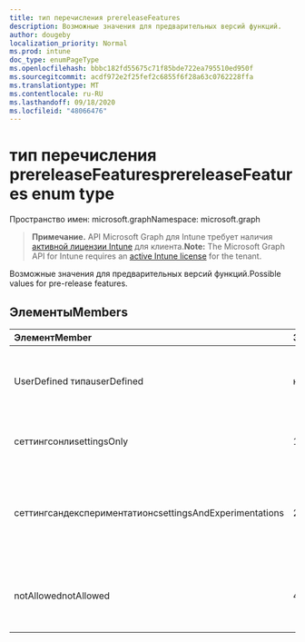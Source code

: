 ```yaml
---
title: тип перечисления prereleaseFeatures
description: Возможные значения для предварительных версий функций.
author: dougeby
localization_priority: Normal
ms.prod: intune
doc_type: enumPageType
ms.openlocfilehash: bbbc182fd55675c71f85bde722ea795510ed950f
ms.sourcegitcommit: acdf972e2f25fef2c6855f6f28a63c0762228ffa
ms.translationtype: MT
ms.contentlocale: ru-RU
ms.lasthandoff: 09/18/2020
ms.locfileid: "48066476"
---
```

# <a name="prereleasefeatures-enum-type"></a><span data-ttu-id="3c684-103">тип перечисления prereleaseFeatures</span><span class="sxs-lookup"><span data-stu-id="3c684-103">prereleaseFeatures enum type</span></span>

<span data-ttu-id="3c684-104">Пространство имен: microsoft.graph</span><span class="sxs-lookup"><span data-stu-id="3c684-104">Namespace: microsoft.graph</span></span>

> <span data-ttu-id="3c684-105">**Примечание.** API Microsoft Graph для Intune требует наличия [активной лицензии Intune](https://go.microsoft.com/fwlink/?linkid=839381) для клиента.</span><span class="sxs-lookup"><span data-stu-id="3c684-105">**Note:** The Microsoft Graph API for Intune requires an [active Intune license](https://go.microsoft.com/fwlink/?linkid=839381) for the tenant.</span></span>

<span data-ttu-id="3c684-106">Возможные значения для предварительных версий функций.</span><span class="sxs-lookup"><span data-stu-id="3c684-106">Possible values for pre-release features.</span></span>

## <a name="members"></a><span data-ttu-id="3c684-107">Элементы</span><span class="sxs-lookup"><span data-stu-id="3c684-107">Members</span></span>
|<span data-ttu-id="3c684-108">Элемент</span><span class="sxs-lookup"><span data-stu-id="3c684-108">Member</span></span>|<span data-ttu-id="3c684-109">Значение</span><span class="sxs-lookup"><span data-stu-id="3c684-109">Value</span></span>|<span data-ttu-id="3c684-110">Описание</span><span class="sxs-lookup"><span data-stu-id="3c684-110">Description</span></span>|
|:---|:---|:---|
|<span data-ttu-id="3c684-111">UserDefined типа</span><span class="sxs-lookup"><span data-stu-id="3c684-111">userDefined</span></span>|<span data-ttu-id="3c684-112">нуль</span><span class="sxs-lookup"><span data-stu-id="3c684-112">0</span></span>|<span data-ttu-id="3c684-113">Пользователь определен, значение по умолчанию, без намерения.</span><span class="sxs-lookup"><span data-stu-id="3c684-113">User Defined, default value, no intent.</span></span>|
|<span data-ttu-id="3c684-114">сеттингсонли</span><span class="sxs-lookup"><span data-stu-id="3c684-114">settingsOnly</span></span>|<span data-ttu-id="3c684-115">1 </span><span class="sxs-lookup"><span data-stu-id="3c684-115">1</span></span>|<span data-ttu-id="3c684-116">Только функции предварительной версии.</span><span class="sxs-lookup"><span data-stu-id="3c684-116">Settings only pre-release features.</span></span>|
|<span data-ttu-id="3c684-117">сеттингсандекспериментатионс</span><span class="sxs-lookup"><span data-stu-id="3c684-117">settingsAndExperimentations</span></span>|<span data-ttu-id="3c684-118">2 </span><span class="sxs-lookup"><span data-stu-id="3c684-118">2</span></span>|<span data-ttu-id="3c684-119">Параметры и эксперименты, которые предварительно выпускают функции.</span><span class="sxs-lookup"><span data-stu-id="3c684-119">Settings and experimentations pre-release features.</span></span>|
|<span data-ttu-id="3c684-120">notAllowed</span><span class="sxs-lookup"><span data-stu-id="3c684-120">notAllowed</span></span>|<span data-ttu-id="3c684-121">4</span><span class="sxs-lookup"><span data-stu-id="3c684-121">3</span></span>|<span data-ttu-id="3c684-122">Функции предварительной версии не разрешены.</span><span class="sxs-lookup"><span data-stu-id="3c684-122">Pre-release features not allowed.</span></span>|










